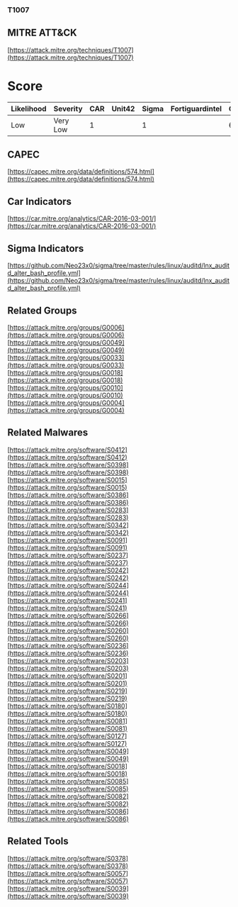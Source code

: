
### T1007
## MITRE ATT&CK
[https://attack.mitre.org/techniques/T1007](https://attack.mitre.org/techniques/T1007)

# Score

| Likelihood | Severity | CAR | Unit42 | Sigma | Fortiguardintel | Groups | Malwares | Tools |
| ---------- | -------- | --- | ------ | ----- | --------------- | ---  | --- | --- |
| Low | Very Low | 1 |   | 1 |   | 6 | 25 | 3 |



## CAPEC

[https://capec.mitre.org/data/definitions/574.html](https://capec.mitre.org/data/definitions/574.html)
[]()


## Car Indicators

[https://car.mitre.org/analytics/CAR-2016-03-001/](https://car.mitre.org/analytics/CAR-2016-03-001/)


## Sigma Indicators

[https://github.com/Neo23x0/sigma/tree/master/rules/linux/auditd/lnx_auditd_alter_bash_profile.yml](https://github.com/Neo23x0/sigma/tree/master/rules/linux/auditd/lnx_auditd_alter_bash_profile.yml)
[]()


## Related Groups

[https://attack.mitre.org/groups/G0006](https://attack.mitre.org/groups/G0006)
[https://attack.mitre.org/groups/G0049](https://attack.mitre.org/groups/G0049)
[https://attack.mitre.org/groups/G0033](https://attack.mitre.org/groups/G0033)
[https://attack.mitre.org/groups/G0018](https://attack.mitre.org/groups/G0018)
[https://attack.mitre.org/groups/G0010](https://attack.mitre.org/groups/G0010)
[https://attack.mitre.org/groups/G0004](https://attack.mitre.org/groups/G0004)
[]()


## Related Malwares

[https://attack.mitre.org/software/S0412](https://attack.mitre.org/software/S0412)
[https://attack.mitre.org/software/S0398](https://attack.mitre.org/software/S0398)
[https://attack.mitre.org/software/S0015](https://attack.mitre.org/software/S0015)
[https://attack.mitre.org/software/S0386](https://attack.mitre.org/software/S0386)
[https://attack.mitre.org/software/S0283](https://attack.mitre.org/software/S0283)
[https://attack.mitre.org/software/S0342](https://attack.mitre.org/software/S0342)
[https://attack.mitre.org/software/S0091](https://attack.mitre.org/software/S0091)
[https://attack.mitre.org/software/S0237](https://attack.mitre.org/software/S0237)
[https://attack.mitre.org/software/S0242](https://attack.mitre.org/software/S0242)
[https://attack.mitre.org/software/S0244](https://attack.mitre.org/software/S0244)
[https://attack.mitre.org/software/S0241](https://attack.mitre.org/software/S0241)
[https://attack.mitre.org/software/S0266](https://attack.mitre.org/software/S0266)
[https://attack.mitre.org/software/S0260](https://attack.mitre.org/software/S0260)
[https://attack.mitre.org/software/S0236](https://attack.mitre.org/software/S0236)
[https://attack.mitre.org/software/S0203](https://attack.mitre.org/software/S0203)
[https://attack.mitre.org/software/S0201](https://attack.mitre.org/software/S0201)
[https://attack.mitre.org/software/S0219](https://attack.mitre.org/software/S0219)
[https://attack.mitre.org/software/S0180](https://attack.mitre.org/software/S0180)
[https://attack.mitre.org/software/S0081](https://attack.mitre.org/software/S0081)
[https://attack.mitre.org/software/S0127](https://attack.mitre.org/software/S0127)
[https://attack.mitre.org/software/S0049](https://attack.mitre.org/software/S0049)
[https://attack.mitre.org/software/S0018](https://attack.mitre.org/software/S0018)
[https://attack.mitre.org/software/S0085](https://attack.mitre.org/software/S0085)
[https://attack.mitre.org/software/S0082](https://attack.mitre.org/software/S0082)
[https://attack.mitre.org/software/S0086](https://attack.mitre.org/software/S0086)
[]()


## Related Tools

[https://attack.mitre.org/software/S0378](https://attack.mitre.org/software/S0378)
[https://attack.mitre.org/software/S0057](https://attack.mitre.org/software/S0057)
[https://attack.mitre.org/software/S0039](https://attack.mitre.org/software/S0039)
[]()
